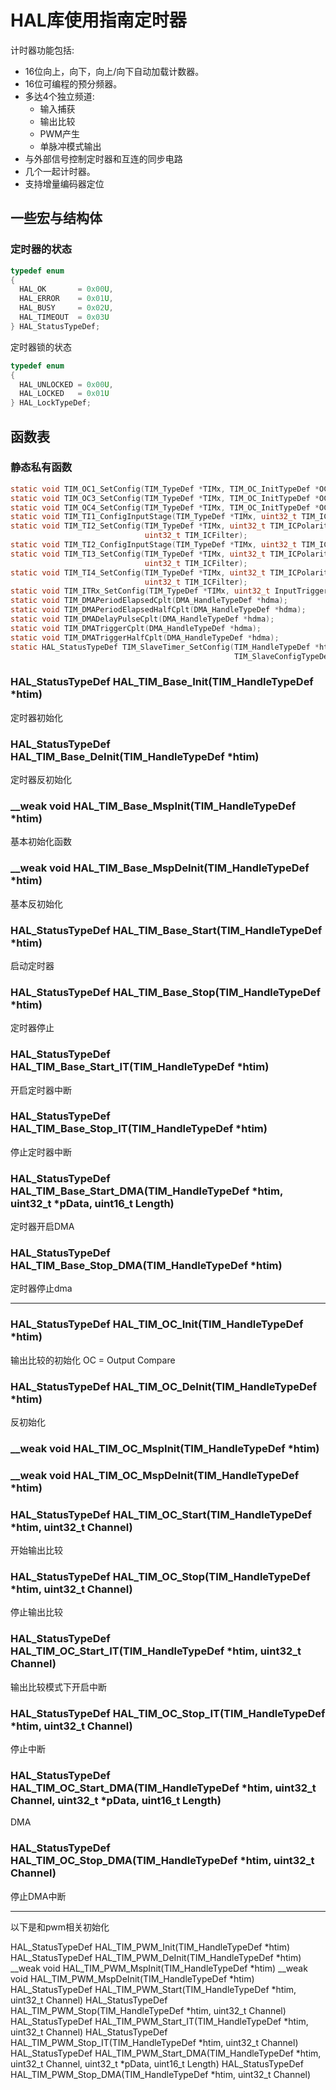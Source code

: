 # HAL库使用指南定时器

计时器功能包括:

- 16位向上，向下，向上/向下自动加载计数器。
- 16位可编程的预分频器。
- 多达4个独立频道:
  - 输入捕获
  - 输出比较
  - PWM产生
  - 单脉冲模式输出
- 与外部信号控制定时器和互连的同步电路
- 几个一起计时器。
- 支持增量编码器定位

## 一些宏与结构体

### 定时器的状态

```C
typedef enum 
{
  HAL_OK       = 0x00U,
  HAL_ERROR    = 0x01U,
  HAL_BUSY     = 0x02U,
  HAL_TIMEOUT  = 0x03U
} HAL_StatusTypeDef;
```

定时器锁的状态

```C
typedef enum 
{
  HAL_UNLOCKED = 0x00U,
  HAL_LOCKED   = 0x01U  
} HAL_LockTypeDef;
```
## 函数表

### 静态私有函数

```C
static void TIM_OC1_SetConfig(TIM_TypeDef *TIMx, TIM_OC_InitTypeDef *OC_Config);
static void TIM_OC3_SetConfig(TIM_TypeDef *TIMx, TIM_OC_InitTypeDef *OC_Config);
static void TIM_OC4_SetConfig(TIM_TypeDef *TIMx, TIM_OC_InitTypeDef *OC_Config);
static void TIM_TI1_ConfigInputStage(TIM_TypeDef *TIMx, uint32_t TIM_ICPolarity, uint32_t TIM_ICFilter);
static void TIM_TI2_SetConfig(TIM_TypeDef *TIMx, uint32_t TIM_ICPolarity, uint32_t TIM_ICSelection,
                              uint32_t TIM_ICFilter);
static void TIM_TI2_ConfigInputStage(TIM_TypeDef *TIMx, uint32_t TIM_ICPolarity, uint32_t TIM_ICFilter);
static void TIM_TI3_SetConfig(TIM_TypeDef *TIMx, uint32_t TIM_ICPolarity, uint32_t TIM_ICSelection,
                              uint32_t TIM_ICFilter);
static void TIM_TI4_SetConfig(TIM_TypeDef *TIMx, uint32_t TIM_ICPolarity, uint32_t TIM_ICSelection,
                              uint32_t TIM_ICFilter);
static void TIM_ITRx_SetConfig(TIM_TypeDef *TIMx, uint32_t InputTriggerSource);
static void TIM_DMAPeriodElapsedCplt(DMA_HandleTypeDef *hdma);
static void TIM_DMAPeriodElapsedHalfCplt(DMA_HandleTypeDef *hdma);
static void TIM_DMADelayPulseCplt(DMA_HandleTypeDef *hdma);
static void TIM_DMATriggerCplt(DMA_HandleTypeDef *hdma);
static void TIM_DMATriggerHalfCplt(DMA_HandleTypeDef *hdma);
static HAL_StatusTypeDef TIM_SlaveTimer_SetConfig(TIM_HandleTypeDef *htim,
                                                  TIM_SlaveConfigTypeDef *sSlaveConfig);
```

### HAL_StatusTypeDef HAL_TIM_Base_Init(TIM_HandleTypeDef *htim)

定时器初始化

### HAL_StatusTypeDef HAL_TIM_Base_DeInit(TIM_HandleTypeDef *htim)

定时器反初始化

### __weak void HAL_TIM_Base_MspInit(TIM_HandleTypeDef *htim)

基本初始化函数

### __weak void HAL_TIM_Base_MspDeInit(TIM_HandleTypeDef *htim)

基本反初始化

### HAL_StatusTypeDef HAL_TIM_Base_Start(TIM_HandleTypeDef *htim)

启动定时器

### HAL_StatusTypeDef HAL_TIM_Base_Stop(TIM_HandleTypeDef *htim)

定时器停止

### HAL_StatusTypeDef HAL_TIM_Base_Start_IT(TIM_HandleTypeDef *htim)

开启定时器中断

### HAL_StatusTypeDef HAL_TIM_Base_Stop_IT(TIM_HandleTypeDef *htim)

停止定时器中断

### HAL_StatusTypeDef HAL_TIM_Base_Start_DMA(TIM_HandleTypeDef *htim, uint32_t *pData, uint16_t Length)

定时器开启DMA

### HAL_StatusTypeDef HAL_TIM_Base_Stop_DMA(TIM_HandleTypeDef *htim)

定时器停止dma

---

### HAL_StatusTypeDef HAL_TIM_OC_Init(TIM_HandleTypeDef *htim)

输出比较的初始化 OC = Output Compare

### HAL_StatusTypeDef HAL_TIM_OC_DeInit(TIM_HandleTypeDef *htim)

反初始化

### __weak void HAL_TIM_OC_MspInit(TIM_HandleTypeDef *htim)

### __weak void HAL_TIM_OC_MspDeInit(TIM_HandleTypeDef *htim)

### HAL_StatusTypeDef HAL_TIM_OC_Start(TIM_HandleTypeDef *htim, uint32_t Channel)

开始输出比较

### HAL_StatusTypeDef HAL_TIM_OC_Stop(TIM_HandleTypeDef *htim, uint32_t Channel)

停止输出比较

### HAL_StatusTypeDef HAL_TIM_OC_Start_IT(TIM_HandleTypeDef *htim, uint32_t Channel)

输出比较模式下开启中断

### HAL_StatusTypeDef HAL_TIM_OC_Stop_IT(TIM_HandleTypeDef *htim, uint32_t Channel)

停止中断

### HAL_StatusTypeDef HAL_TIM_OC_Start_DMA(TIM_HandleTypeDef *htim, uint32_t Channel, uint32_t *pData, uint16_t Length)

DMA

### HAL_StatusTypeDef HAL_TIM_OC_Stop_DMA(TIM_HandleTypeDef *htim, uint32_t Channel)

停止DMA中断

---

以下是和pwm相关初始化

HAL_StatusTypeDef HAL_TIM_PWM_Init(TIM_HandleTypeDef *htim)
HAL_StatusTypeDef HAL_TIM_PWM_DeInit(TIM_HandleTypeDef *htim)
__weak void HAL_TIM_PWM_MspInit(TIM_HandleTypeDef *htim)
__weak void HAL_TIM_PWM_MspDeInit(TIM_HandleTypeDef *htim)
HAL_StatusTypeDef HAL_TIM_PWM_Start(TIM_HandleTypeDef *htim, uint32_t Channel)
HAL_StatusTypeDef HAL_TIM_PWM_Stop(TIM_HandleTypeDef *htim, uint32_t Channel)
HAL_StatusTypeDef HAL_TIM_PWM_Start_IT(TIM_HandleTypeDef *htim, uint32_t Channel)
HAL_StatusTypeDef HAL_TIM_PWM_Stop_IT(TIM_HandleTypeDef *htim, uint32_t Channel)
HAL_StatusTypeDef HAL_TIM_PWM_Start_DMA(TIM_HandleTypeDef *htim, uint32_t Channel, uint32_t *pData, uint16_t Length)
HAL_StatusTypeDef HAL_TIM_PWM_Stop_DMA(TIM_HandleTypeDef *htim, uint32_t Channel)
